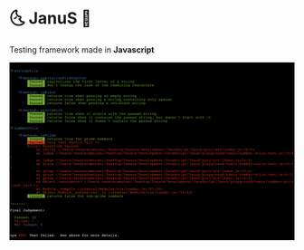 # 🌜 JanuS  🌛

Testing framework made in <b>Javascript</b>

![Alt text](/janusTest.png?raw=true "janusTest")
